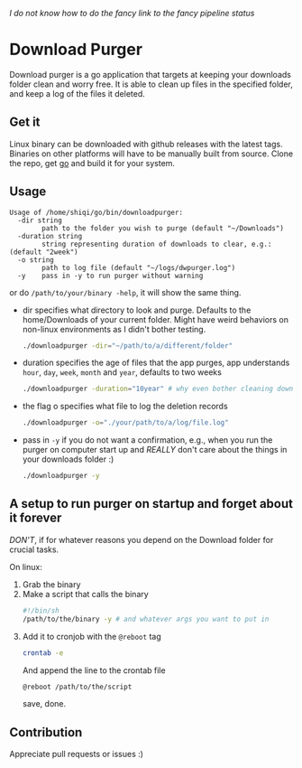 _I do not know how to do the fancy link to the fancy pipeline status_

# Download Purger

Download purger is a go application that targets at keeping your downloads folder clean and worry free. It is able to clean up files in the specified folder, and keep a log of the files it deleted. 

## Get it

Linux binary can be downloaded with github releases with the latest tags. Binaries on other platforms will have to be manually built from source. Clone the repo, get [go](https://golang.org/) and build it for your system. 

## Usage

```
Usage of /home/shiqi/go/bin/downloadpurger:
  -dir string
        path to the folder you wish to purge (default "~/Downloads")
  -duration string
        string representing duration of downloads to clear, e.g.:  (default "2week")
  -o string
        path to log file (default "~/logs/dwpurger.log")
  -y    pass in -y to run purger without warning
```
or do `/path/to/your/binary -help`, it will show the same thing. 

- dir specifies what directory to look and purge. Defaults to the home/Downloads of your current folder. Might have weird behaviors on non-linux environments as I didn't bother testing. 
  ```sh
  ./downloadpurger -dir="~/path/to/a/different/folder"
  ```
- duration specifies the age of files that the app purges, app understands `hour`, `day`, `week`, `month` and `year`, defaults to two weeks
  ```sh
  ./downloadpurger -duration="10year" # why even bother cleaning downloads at that point
  ```
- the flag o specifies what file to log the deletion records
  ```sh
  ./downloadpurger -o="./your/path/to/a/log/file.log"
  ```
- pass in `-y` if you do not want a confirmation, e.g., when you run the purger on computer start up and _REALLY_ don't care about the things in your downloads folder :)
  ```sh
  ./downloadpurger -y
  ```
## A setup to run purger on startup and forget about it forever

*DON'T*, if for whatever reasons you depend on the Download folder for crucial tasks. 

On linux: 

1. Grab the binary
2. Make a script that calls the binary
   ```sh
   #!/bin/sh
   /path/to/the/binary -y # and whatever args you want to put in
   ```
3. Add it to cronjob with the `@reboot` tag
   ```sh
   crontab -e
   ```
   And append the line to the crontab file
   ```sh
   @reboot /path/to/the/script
   ```
   save, done. 

## Contribution

Appreciate pull requests or issues :)
